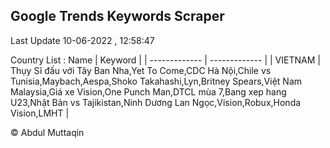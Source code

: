

## Google Trends Keywords Scraper 
 
Last Update 10-06-2022 , 12:58:47

Country List :
 Name  | Keyword |
| ------------- | ------------- |
| VIETNAM | Thụy Sĩ đấu với Tây Ban Nha,Yet To Come,CDC Hà Nội,Chile vs Tunisia,Maybach,Aespa,Shoko Takahashi,Lyn,Britney Spears,Việt Nam Malaysia,Giá xe Vision,One Punch Man,DTCL mùa 7,Bang xep hang U23,Nhật Bản vs Tajikistan,Ninh Dương Lan Ngọc,Vision,Robux,Honda Vision,LMHT |



© Abdul Muttaqin 
